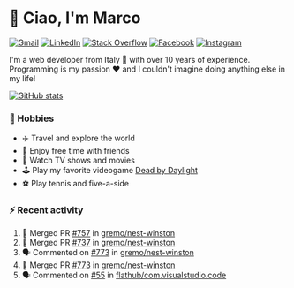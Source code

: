 # 👋 Ciao, I'm Marco

[![Gmail](https://img.shields.io/badge/Gmail-%23BB001B?style=flat-square&logo=gmail&logoColor=white)](mailto:gremo1982@gmail.com)
[![LinkedIn](https://img.shields.io/badge/LinkedIn-%230e76a8?style=flat-square&logo=linkedin)](https://www.linkedin.com/in/marco-polichetti)
[![Stack Overflow](https://img.shields.io/stackexchange/stackoverflow/r/220180?style=flat&logo=stackoverflow&label=Stack%20Overflow&color=%23F47F24)](https://stackoverflow.com/users/220180)
[![Facebook](https://img.shields.io/badge/-Facebook-%234267B2?style=flat-square&logo=facebook&logoColor=white)](https://www.facebook.com/marco.poliketti)
[![Instagram](https://img.shields.io/badge/-Instagram-%23C13584?style=flat-square&logo=instagram&logoColor=white)](https://www.instagram.com/marco.gremo)

I'm a web developer from Italy 🍕 with over 10 years of experience. Programming is my passion ❤️ and I couldn't imagine doing anything else in my life!

[![GitHub stats](https://github-readme-stats.vercel.app/api?username=gremo&show_icons=true&rank_icon=github&theme=transparent)](https://github.com/anuraghazra/github-readme-stats)

### 📅 Hobbies

- ✈️ Travel and explore the world
- 🍻 Enjoy free time with friends
- 🎥 Watch TV shows and movies
- 🕹️ Play my favorite videogame [Dead by Daylight](https://deadbydaylight.com)
- ⚽ Play tennis and five-a-side

### ⚡ Recent activity

<!--START_SECTION:activity-->
1. 🎉 Merged PR [#757](https://github.com/gremo/nest-winston/pull/757) in [gremo/nest-winston](https://github.com/gremo/nest-winston)
2. 🎉 Merged PR [#737](https://github.com/gremo/nest-winston/pull/737) in [gremo/nest-winston](https://github.com/gremo/nest-winston)
3. 🗣 Commented on [#773](https://github.com/gremo/nest-winston/pull/773#issuecomment-1823583651) in [gremo/nest-winston](https://github.com/gremo/nest-winston)
4. 🎉 Merged PR [#773](https://github.com/gremo/nest-winston/pull/773) in [gremo/nest-winston](https://github.com/gremo/nest-winston)
5. 🗣 Commented on [#55](https://github.com/flathub/com.visualstudio.code/issues/55#issuecomment-1822862415) in [flathub/com.visualstudio.code](https://github.com/flathub/com.visualstudio.code)
<!--END_SECTION:activity-->
